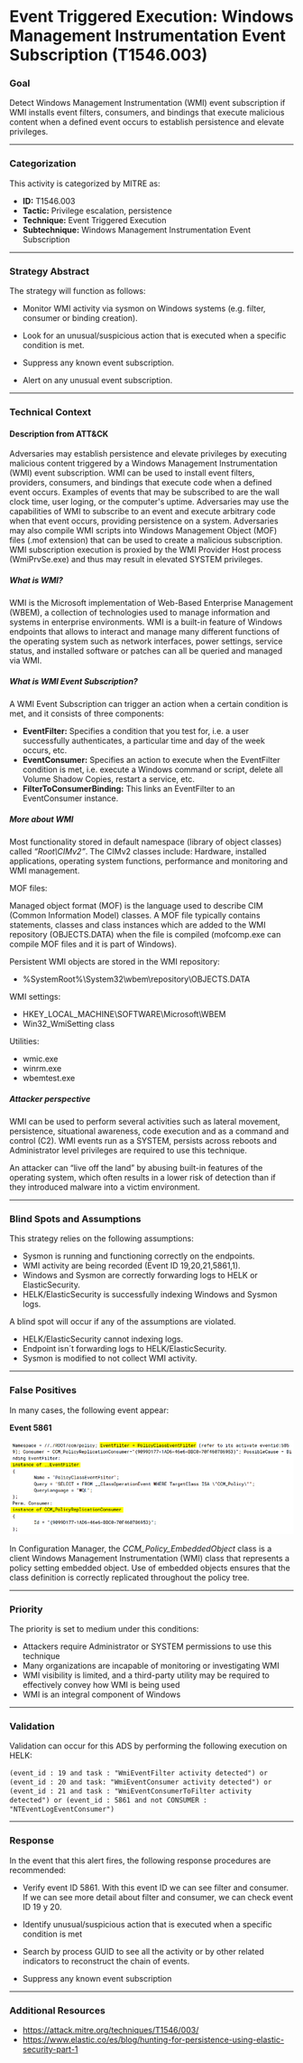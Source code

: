 # Event Triggered Execution: Windows Management Instrumentation Event Subscription (T1546.003)


### Goal
Detect  Windows Management Instrumentation (WMI) event subscription if WMI installs event filters, consumers, and bindings that execute malicious content when a defined event occurs to establish persistence and elevate privileges.

---

### Categorization
This activity is categorized by MITRE as:
* **ID:** T1546.003
* **Tactic:** Privilege escalation, persistence
* **Technique:** Event Triggered Execution  
* **Subtechnique:** Windows Management Instrumentation Event Subscription
 
---

### Strategy Abstract
The strategy will function as follows:
* Monitor WMI activity via sysmon on Windows systems (e.g.   filter, consumer or binding creation).

* Look for an unusual/suspicious action that is executed when a specific condition is met.

* Suppress any known event subscription.

* Alert on any unusual event subscription.

---

### Technical Context
#### Description from ATT&CK 
Adversaries may establish persistence and elevate privileges by executing malicious content triggered by a Windows Management Instrumentation (WMI) event subscription. WMI can be used to install event filters, providers, consumers, and bindings that execute code when a defined event occurs. Examples of events that may be subscribed to are the wall clock time, user loging, or the computer's uptime.
Adversaries may use the capabilities of WMI to subscribe to an event and execute arbitrary code when that event occurs, providing persistence on a system. Adversaries may also compile WMI scripts into Windows Management Object (MOF) files (.mof extension) that can be used to create a malicious subscription.
WMI subscription execution is proxied by the WMI Provider Host process (WmiPrvSe.exe) and thus may result in elevated SYSTEM privileges.

##### **What is WMI?**  

WMI is the Microsoft implementation of Web-Based Enterprise Management (WBEM), a collection of technologies used to manage information and systems in enterprise environments. WMI is a built-in feature of Windows endpoints that allows  to interact and manage many different functions of the operating system such as network interfaces, power settings, service status, and installed software or patches can all be queried and managed via WMI.

##### **What is WMI Event Subscription?** 
A WMI Event Subscription can trigger an action when a certain condition is met, and it consists of three components:

* **EventFilter:** Specifies a condition that you test for, i.e. a user successfully authenticates, a particular time and day of the week occurs, etc.
* **EventConsumer:** Specifies an action to execute when the EventFilter condition is met, i.e. execute a Windows command or script, delete all Volume Shadow Copies, restart a service, etc.
* **FilterToConsumerBinding:** This links an EventFilter to an EventConsumer instance.

##### **More about WMI**  
Most functionality stored in default namespace (library of object classes) called *“Root\\CIMv2”*. The CIMv2 classes include: Hardware, installed applications, operating system functions, performance and monitoring and WMI management.

MOF files:

Managed object format (MOF) is the language used to describe CIM (Common Information Model) classes. A MOF file typically contains statements, classes and class instances which are added to the WMI repository (OBJECTS.DATA) when the file is compiled (mofcomp.exe can compile MOF files and it is part of Windows).

Persistent WMI objects are stored in the WMI repository:
* %SystemRoot%\System32\wbem\repository\OBJECTS.DATA

WMI settings:
* HKEY_LOCAL_MACHINE\SOFTWARE\Microsoft\WBEM
* Win32_WmiSetting class

Utilities:
* wmic.exe
* winrm.exe
* wbemtest.exe


##### **Attacker perspective**  
WMI can be used to perform several activities such as lateral movement, persistence, situational awareness, code execution and as a command and control (C2). WMI events run as a SYSTEM, persists across reboots and Administrator level privileges are required to use this technique.

An attacker can “live off the land” by abusing built-in features of the operating system, which often results in a lower risk of detection than if they introduced malware into a victim environment.

---

### Blind Spots and Assumptions
This strategy relies on the following assumptions:

* Sysmon is running and functioning correctly on the endpoints.
* WMI activity are being recorded (Event ID 19,20,21,5861,1).  
* Windows and Sysmon are correctly forwarding logs to HELK or ElasticSecurity.
* HELK/ElasticSecurity is successfully indexing Windows and Sysmon logs.  

A blind spot will occur if any of the assumptions are violated. 

* HELK/ElasticSecurity cannot indexing logs.
* Endpoint isn´t forwarding logs to HELK/ElasticSecurity.
* Sysmon is modified to not collect WMI activity.

---

### False Positives

In many cases, the following event appear:

**Event 5861**

![](Imagenes/T1546.003/T1_Imag1_FalsoPositivo.png)

In Configuration Manager, the *CCM_Policy_EmbeddedObject* class is a client Windows Management Instrumentation (WMI) class that represents a policy setting embedded object. Use of embedded objects ensures that the class definition is correctly replicated throughout the policy tree. 



---

### Priority
The priority is set to medium under  this conditions:

* Attackers require Administrator or SYSTEM permissions to use this technique
* Many organizations are incapable of monitoring or investigating WMI
* WMI visibility is limited, and a third-party utility may be required to effectively convey how WMI is being used
* WMI is an integral component of Windows


---

### Validation
Validation can occur for this ADS by performing the following execution on HELK:  

```text
(event_id : 19 and task : "WmiEventFilter activity detected") or (event_id : 20 and task: "WmiEventConsumer activity detected") or (event_id : 21 and task : "WmiEventConsumerToFilter activity detected") or (event_id : 5861 and not CONSUMER : "NTEventLogEventConsumer")
```

---

### Response
In the event that this alert fires, the following response procedures are recommended: 

* Verify event ID 5861. With this event ID we can see filter and consumer. If we can see more detail about filter and consumer, we can check event ID 19 y 20.

* Identify unusual/suspicious action that is executed when a specific condition is met

* Search by process GUID to see all the activity or by other related indicators to reconstruct the chain of events. 

* Suppress any known event subscription 





---

### Additional Resources

* https://attack.mitre.org/techniques/T1546/003/
* https://www.elastic.co/es/blog/hunting-for-persistence-using-elastic-security-part-1

